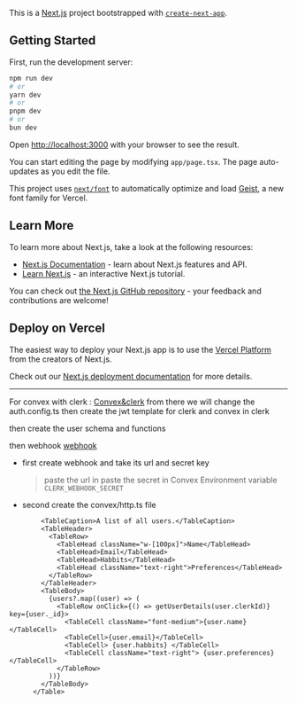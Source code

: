 This is a [Next.js](https://nextjs.org) project bootstrapped with [`create-next-app`](https://nextjs.org/docs/app/api-reference/cli/create-next-app).

## Getting Started

First, run the development server:

```bash
npm run dev
# or
yarn dev
# or
pnpm dev
# or
bun dev
```

Open [http://localhost:3000](http://localhost:3000) with your browser to see the result.

You can start editing the page by modifying `app/page.tsx`. The page auto-updates as you edit the file.

This project uses [`next/font`](https://nextjs.org/docs/app/building-your-application/optimizing/fonts) to automatically optimize and load [Geist](https://vercel.com/font), a new font family for Vercel.

## Learn More

To learn more about Next.js, take a look at the following resources:

- [Next.js Documentation](https://nextjs.org/docs) - learn about Next.js features and API.
- [Learn Next.js](https://nextjs.org/learn) - an interactive Next.js tutorial.

You can check out [the Next.js GitHub repository](https://github.com/vercel/next.js) - your feedback and contributions are welcome!

## Deploy on Vercel

The easiest way to deploy your Next.js app is to use the [Vercel Platform](https://vercel.com/new?utm_medium=default-template&filter=next.js&utm_source=create-next-app&utm_campaign=create-next-app-readme) from the creators of Next.js.

Check out our [Next.js deployment documentation](https://nextjs.org/docs/app/building-your-application/deploying) for more details.

---
For convex with clerk : [Convex&clerk](https://docs.convex.dev/auth/clerk) from there we will change the auth.config.ts
then create the jwt template for clerk and convex in clerk

then create the user schema and functions 

then webhook [webhook](https://docs.convex.dev/auth/database-auth)
 - first create webhook and take its url and secret key
    > paste the url in 
    > paste the secret in Convex Environment variable ```CLERK_WEBHOOK_SECRET```
 - second create the convex/http.ts file



```<Table>
        <TableCaption>A list of all users.</TableCaption>
        <TableHeader>
          <TableRow>
            <TableHead className="w-[100px]">Name</TableHead>
            <TableHead>Email</TableHead>
            <TableHead>Habbits</TableHead>
            <TableHead className="text-right">Preferences</TableHead>
          </TableRow>
        </TableHeader>
        <TableBody>
          {users?.map((user) => (
            <TableRow onClick={() => getUserDetails(user.clerkId)} key={user._id}>
              <TableCell className="font-medium">{user.name}</TableCell>
              <TableCell>{user.email}</TableCell>
              <TableCell> {user.habbits} </TableCell>
              <TableCell className="text-right"> {user.preferences} </TableCell>
            </TableRow>
          ))}
        </TableBody>
      </Table>
```